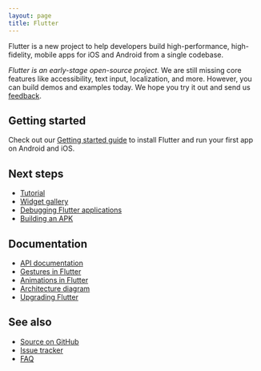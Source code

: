 ```yaml
---
layout: page
title: Flutter
---
```


Flutter is a new project to help developers
build high-performance, high-fidelity,
mobile apps for iOS and Android
from a single codebase.

_Flutter is an early-stage open-source project._
We are still missing core features like accessibility, text input,
localization, and more. However, you can build demos and examples
today. We hope you try it out and send us
[feedback](mailto:flutter-dev@googlegroups.com).

## Getting started

Check out our [Getting started guide](getting-started)
to install Flutter and run your first app on Android and iOS.

## Next steps

 - [Tutorial](tutorial)
 - [Widget gallery](widgets)
 - [Debugging Flutter applications](debugging)
 - [Building an APK](building-apk)

## Documentation

 - [API documentation](http://docs.flutter.io/flutter/)
 - [Gestures in Flutter](gestures)
 - [Animations in Flutter](animations)
 - [Architecture diagram](https://docs.google.com/presentation/d/1cw7A4HbvM_Abv320rVgPVGiUP2msVs7tfGbkgdrTy0I/edit?usp=sharing)
 - [Upgrading Flutter](upgrading)

## See also

 - [Source on GitHub](https://github.com/flutter/flutter)
 - [Issue tracker](https://github.com/flutter/flutter/issues)
 - [FAQ](faq)
